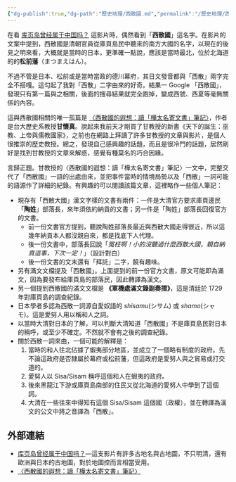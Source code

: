 ```yaml
---
{"dg-publish":true,"dg-path":"歷史地理/西散國.md","permalink":"/歷史地理/西散國/","title":"西散大國","tags":["西散國","庫頁島","樺太島","窟說","骨嵬","甘懷真"],"noteIcon":"","created":"2024-10-11T12:41:44.221+08:00","updated":"2024-10-14T11:13:48.819+08:00"}
---
```



在看 [库页岛曾经属于中国吗？](https://www.youtube.com/watch?v=OR6ZS0q5fH8) 這影片時，偶然看到「**西散國**」這名字。在影片的文案中提到，西散國是清朝官員從庫頁島民中聽來的南方大國的名字，以現在的後見之明來看，大概就是當時的日本，更準確一點說，應該是當時最北，位於北海道的的**松前藩**（まつまえはん）。

不過不管是日本、松前或是當時當政的德川幕府，其日文發音都與「西散」兩字完全不搭嘎。這勾起了我對「西散」二字由來的好奇。結果一 Google 「西散國」，發現只有第一篇與之相關，後面的搜尋結果就完全跑掉，變成西虢、西夏等毫無關係的內容。

這與西散國相關的唯一孤篇是 [〈西散國的遐想：讀「樺太名寄文書」筆記〉](https://homepage.ntu.edu.tw/~kan/sisamnayoro.html)，作者是台大歷史系教授**甘懷真**。說起來我前天才剛買了甘教授的新書《天下的誕生：巫教、上帝與儒教國家》，之前也在網路上拜讀了許多甘教授的文章與影片，是個人很推崇的歷史教授。總之，發現自己感興趣的話題，而且是很冷門的話題，居然剛好是找到甘教授的文章來解惑，感覺有種莫名的巧合因緣。

言歸正題。甘教授的〈西散國的遐想：讀「樺太名寄文書」筆記〉一文中，完整交代了「西散國」一語的出處由來，並把事件當時的情境局勢以及「西散」一詞可能的語源作了詳細的紀錄。有興趣的可以閱讀該篇文章，這裡略作一些個人筆記：

- 現存有「西散大國」漢文字樣的文書有兩件：一件是大清官方要求庫頁邊民「**陶姓**」部落長，來年須依約納貢的文書；另一件是「陶姓」部落長回復官方的文書。
	- 前一份文書官方提到，聽說陶姓部落長最近與西散大國走得很近，所以這幾年納貢本人都沒親自來，都是找底下人代理。
	- 後一份文書中，部落長回說「*冤枉啊！小的沒聽過什麼西散大國，親自納貢這事，下次一定！*」（設計對白）
	- 後一份文書的文末還有「拜託」二字，饒有趣味。
- 另有滿文文檔提及「西散國」。上面提到的前一份官方文書，原文可能即為滿文，因為要發布給庫頁島的部落民，因此轉譯為漢文。
- 另一個提到西散國的滿文文檔是 **《軍機處滿文錄副奏摺》**，這是清廷於 1729 年對庫頁島的調查紀錄。
- 日本學者多認為西散一詞源自愛奴語的 *shisamu*(シサム) 或 *shamo*(シャモ)。這是愛努人用以稱和人之詞。
- 以當時大清對日本的了解，可以判斷大清知道「西散國」不是庫頁島民對日本的稱呼，或至少不確定。不然就不會有之後的調查紀錄。
- 關於西散一詞來由，一個可能的解釋是：
	1. 當時的和人往北佔據了蝦夷部分地區，並成立了一個略有制度的政府。先不論這政府是否隸屬於幕府或松前藩，但這政府是愛努人與之貿易或打交道的。
	2. 愛努人以 Sisa/Sisam 稱呼這個和人在蝦夷的政府。
	3. 後來黑龍江下游或庫頁島南部的住民又從北海道的愛努人中學到了這個詞。
	4. 大清在一些往來中得知有這個 Sisa/Sisam 這個國（政權），並在轉譯為漢文的公文中將之音譯為「西散」。

## 外部連結

- [库页岛曾经属于中国吗？](https://www.youtube.com/watch?v=OR6ZS0q5fH8)—這支影片有許多古地名與古地圖，不只明清，還有歐洲與日本的古地圖，對於地圖控而言相當受用。
- [〈西散國的遐想：讀「樺太名寄文書」筆記〉](https://homepage.ntu.edu.tw/~kan/sisamnayoro.html)